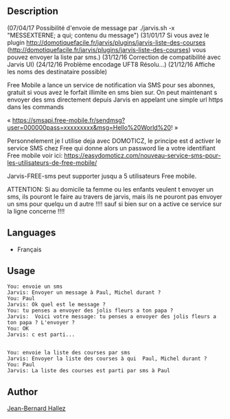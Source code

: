 <!---
IMPORTANT
=========
This README.md is displayed in the WebStore as well as within Jarvis app
Please do not change the structure of this file
Fill-in Description, Usage & Author sections
Make sure to rename the [en] folder into the language code your plugin is written in (ex: fr, es, de, it...)
For multi-language plugin:
- clone the language directory and translate commands/functions.sh
- optionally write the Description / Usage sections in several languages
-->
## Description
(07/04/17 Possibilité d'envoie de message par ./jarvis.sh -x "MESSEXTERNE; a qui; contenu du message")
(31/01/17 Si vous avez le plugin http://domotiquefacile.fr/jarvis/plugins/jarvis-liste-des-courses (http://domotiquefacile.fr/jarvis/plugins/jarvis-liste-des-courses) vous pouvez envoyer la liste par sms.)
(31/12/16 Correction de compatibilité avec Jarvis UI)
(24/12/16 Problème encodage UFT8 Résolu...)
(21/12/16 Affiche les noms des destinataire possible)

Free Mobile a lance un service de notification via SMS pour ses abonnes, gratuit si vous avez le forfait illimite en sms bien sur.
On peut maintenant s envoyer des sms directement depuis Jarvis en appelant une simple url https dans les commands
    
  « https://smsapi.free-mobile.fr/sendmsg?user=000000pass=xxxxxxxxx&msg=Hello%20World%20! »

Personnelement je l utilise deja avec DOMOTICZ, le principe est d activer le service SMS chez Free qui donne alors un password  lie a votre identifiant 
Free mobile voir ici:
https://easydomoticz.com/nouveau-service-sms-pour-les-utilisateurs-de-free-mobile/

Jarvis-FREE-sms peut supporter jusqu a 5 utilisateurs Free mobile.

ATTENTION:
Si au domicile ta femme ou les enfants veulent t envoyer un sms,
ils pouront le faire au travers de jarvis, 
mais ils ne pouront pas envoyer un sms pour quelqu un d autre !!!! 
sauf si bien sur on a active ce service sur la ligne concerne  !!!!

## Languages

* Français

## Usage

```
You: envoie un sms
Jarvis: Envoyer un message à Paul, Michel durant ?
You: Paul
Jarvis: Ok quel est le message ?
You: tu penses a envoyer des jolis fleurs a ton papa ?
Jarvis:  Voici votre message: tu penses a envoyer des jolis fleurs a ton papa ? L'envoyer ?
You: OK
Jarvis: c est parti...


You: envoie la liste des courses par sms
Jarvis: Envoyer la liste des courses à qui  Paul, Michel durant ?
You: Paul
Jarvis: La liste des courses est parti par sms à Paul

```

## Author
[Jean-Bernard Hallez](https://github.com/Jean-Bernard-Hallez/jarvis-FREE-sms)

